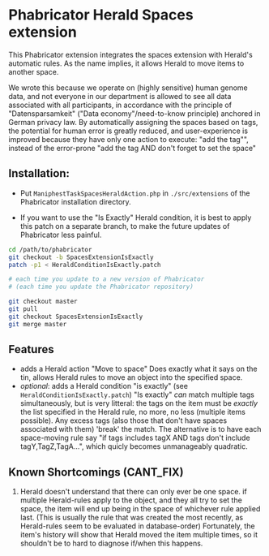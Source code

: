 # Phabricator Herald Spaces extension

This Phabricator extension integrates the spaces extension with Herald's automatic rules.
As the name implies, it allows Herald to move items to another space.

We wrote this because we operate on (highly sensitive) human genome data, and not everyone in
our department is allowed to see all data associated with all participants, in accordance with the
principle of "Datensparsamkeit" ("Data economy"/need-to-know principle) anchored in
German privacy law.
By automatically assigning the spaces based on tags, the potential for human error is greatly
reduced, and user-experience is improved because they have only one action to execute:
"add the tag"", instead of the error-prone "add the tag AND don't forget to set the space"

## Installation:

* Put `ManiphestTaskSpacesHeraldAction.php` in `./src/extensions` of the Phabricator installation directory. 

* If you want to use the "Is Exactly" Herald condition, it is best to apply this patch on a separate branch, to make the future updates of Phabricator less painful. 

```sh
cd /path/to/phabricator
git checkout -b SpacesExtensionIsExactly
patch -p1 < HeraldConditionIsExactly.patch

# each time you update to a new version of Phabricator
# (each time you update the Phabricator repository)

git checkout master
git pull
git checkout SpacesExtensionIsExactly
git merge master
```

## Features

* adds a Herald action "Move to space"
Does exactly what it says on the tin, allows Herald rules to move an object into the specified
space.
* _optional_: adds a Herald condition "is exactly" (see `HeraldConditionIsExactly.patch`)
"Is exactly" _can_ match multiple tags simultaneously, but is very litteral: the tags on the
item must be _exactly_ the list specified in the Herald rule, no more, no less 
(multiple items possible).
Any excess tags (also those that don't have spaces associated with them) 'break' the match.
The alternative is to have each space-moving rule say "if tags includes tagX AND tags don't
include tagY,TagZ,TagA...", which quicly becomes unmanageably quadratic.


## Known Shortcomings (CANT_FIX)

1. Herald doesn't understand that there can only ever be one space.
if multiple Herald-rules apply to the object, and they all try to set the space, the item
will end up being in the space of whichever rule applied last.
(This is usually the rule that was created the most recently, as Herald-rules seem to be evaluated
in database-order)
Fortunately, the item's history will show that Herald moved the item multiple times, so it
shouldn't be to hard to diagnose if/when this happens.
